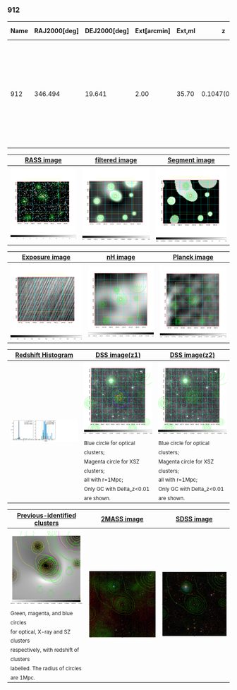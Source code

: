 <div STYLE="page-break-after: always;"></div>

### 912

|Name|RAJ2000[deg]|DEJ2000[deg] |Ext[arcmin]| Ext,ml | z | z_src| C|GC(XSZ,Delta_z<0.01)| GC(OPT,Delta_z<0.01)|GC| R_sig[arcmin] | R500[arcmin] | R500[Mpc]| CRsig[c/s] | CR500[c/s] |L500[1E44 erg/s]|F500[1E-12 erg/s/cm^2]| M500[1E14 Msun]|Tx[keV]|Cnt_sig|Beta|Rc[arcmin]|Comment|Alias|
|---|---|---|---|---|---|------|---|--------|---------|----------|---|---|---|---|---|---|---|---|---|---|---|---|---|---|
|912| 346.494| 19.641| 2.00| 35.70| 0.1047(0.005)| z1, z_xsz| B| F20, SPI| C, W| A, C, F20, N, SPI, W| 6.850| 7.403| 0.853| 0.140(0.026)| 0.142(0.026)| 0.727(0.065)| 2.599(0.231)| 1.95(0.09)| 3.34(0.09)| 64.7| 0.865(-0.140+0.096)| 3.924(-0.870+0.650)| An X-ray cluster with $z$ = 0.1039 and offset = 0.63 Mpc(5.45 arcmin), an Abell cluster with no $z$ and offset = 0.30 Mpc| t061|

|[RASS image](../image/912/912_img.pdf)|[filtered image](../image/912/912_fil.pdf)|[Segment image](../image/912/912_seg.pdf)|
|-------------------|--------------------|-------------------|
| <img src="../image/912/912_img.png" width="300">  | <img src="../image/912/912_fil.png" width="300">   | <img src="../image/912/912_seg.png" width="300">  |

|[Exposure image](../image/912/912_mex.pdf)| [nH image](../image/912/912_nh.pdf)| [Planck image](../image/912/912_p.pdf)|
|-------------------|--------------------|-------------------|
|<img src="../image/912/912_mex.png" width="300">   | <img src="../image/912/912_nh.png" width="300">    | <img src="../image/912/912_p.png" width="300"> |

|[Redshift Histogram](../image/912/912_zg.pdf) | [DSS image(z1)](../image/912/912_dss_z1.pdf)      |  [DSS image(z2)](../image/912/912_dss_z2.pdf)    |
|-------------------|--------------------|-------------------|
|<img src="../image/912/912_zg.png" width="300"> |<img src="../image/912/912_dss_z1.png" width="300"> <sub><br>Blue circle for optical clusters; <br>Magenta circle for XSZ clusters; <br>all with r=1Mpc; <br>Only GC with Delta_z<0.01 are shown. </sub>| <img src="../image/912/912_dss_z2.png" width="300"><sub><br>Blue circle for optical clusters; <br>Magenta circle for XSZ clusters; <br>all with r=1Mpc; <br>Only GC with Delta_z<0.01 are shown. </sub> |

|[Previous-identified clusters](../image/912/912_gc.pdf) | [2MASS image](../image/912/912_2mass.pdf)      |[SDSS image](../image/912/912_sdss.pdf)   |
|-------------------|-------------------|-------------------|
|<img src=../image/912/912_gc.png width="300"> <br><sub>Green, magenta, and blue circles <br>for optical, X-ray and SZ clusters <br>respectively, with redshift of clusters <br>labelled. The radius of circles <br>are 1Mpc.</sub>|<img src="../image/912/912_2mass.png" width="300">  | <img src="../image/912/912_sdss.png" width="300">  |





